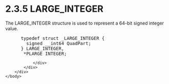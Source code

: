 <html dir="LTR" xmlns:mshelp="http://msdn.microsoft.com/mshelp" xmlns:ddue="http://ddue.schemas.microsoft.com/authoring/2003/5" xmlns:xlink="http://www.w3.org/1999/xlink" xmlns:tool="http://www.microsoft.com/tooltip">
    <head>
        <meta http-equiv="Content-Type" content="text/html; CHARSET=utf-8"></meta>
        <meta name="save" content="history"></meta>
        <title>2.3.5 LARGE_INTEGER</title>
        <xml>
            <mshelp:toctitle title="2.3.5 LARGE_INTEGER"></mshelp:toctitle>
            <mshelp:rltitle title="[MS-DTYP]: LARGE_INTEGER"></mshelp:rltitle>
            <mshelp:keyword index="A" term="e904b1ba-f774-4203-ba1b-66485165ab1a"></mshelp:keyword>
            <mshelp:attr name="DCSext.ContentType" value="open specification"></mshelp:attr>
            <mshelp:attr name="AssetID" value="e904b1ba-f774-4203-ba1b-66485165ab1a"></mshelp:attr>
            <mshelp:attr name="TopicType" value="kbRef"></mshelp:attr>
            <mshelp:attr name="DCSext.Title" value="[MS-DTYP]: LARGE_INTEGER" />
        </xml>
    </head>
    <body>
        <div id="header">
            <h1 class="heading">2.3.5 LARGE_INTEGER</h1>
        </div>
        <div id="mainSection">
            <div id="mainBody">
                <div id="allHistory" class="saveHistory"></div>
                <div id="sectionSection0" class="section" name="collapseableSection">
                    

<p>The LARGE_INTEGER structure is used to represent a 64-bit
signed integer value.</p>

<dl>
<dd>
<div><pre> typedef struct _LARGE_INTEGER {
   signed __int64 QuadPart;
 } LARGE_INTEGER,
  *PLARGE_INTEGER;
</pre></div>
</dd></dl>


                </div>
            </div>
        </div>
    </body>
</html>